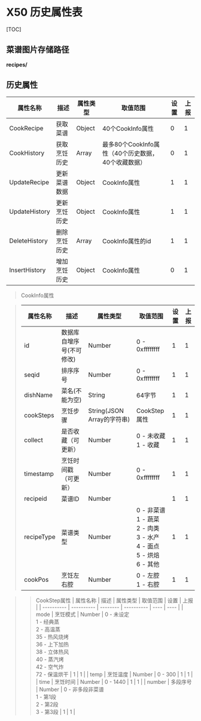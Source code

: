 # X50 历史属性表

[TOC]
## 菜谱图片存储路径
**recipes/**
## 历史属性
| 属性名称      | 描述         | 属性类型 | 取值范围                                            | 设置 | 上报 |
| ------------- | ------------ | -------- | --------------------------------------------------- | ---- | ---- |
| CookRecipe    | 获取菜谱     | Object    | 40个CookInfo属性                              | 0    | 1    |
| CookHistory   | 获取烹饪历史 | Array    | 最多80个CookInfo属性（40个历史数据，40个收藏数据） | 0    | 1    |
| UpdateRecipe  | 更新菜谱数据 | Object   | CookInfo属性                                        | 1    | 1    |
| UpdateHistory | 更新烹饪历史 | Object   | CookInfo属性                                        | 1    | 1    |
| DeleteHistory | 删除烹饪历史 | Array   | CookInfo属性的id                                    | 1    | 1   |
| InsertHistory | 增加烹饪历史 | Object   | CookInfo属性                                        | 0   | 1   |
>CookInfo属性

>| 属性名称  | 描述                     | 属性类型                   | 取值范围                       | 设置 | 上报 |
>| --------- | ------------------------ | -------------------------- | ------------------------------ | ---- | ---- |
>| id        | 数据库自增序号(不可修改) | Number                     | 0 - 0xffffffff                 | 1    | 1    |
>| seqid     | 排序序号                 | Number                     | 0 - 0xffffffff                 | 1    | 1    |
>| dishName  | 菜名(不能为空)           | String                     | 64字节                         | 1    | 1    |
>| cookSteps | 烹饪步骤                 | String(JSON Array的字符串) | CookStep属性                   | 1    | 1    |
>| collect   | 是否收藏（可更新）       | Number                     | 0 - 未收藏<br/>1 - 收藏               | 1    | 1    |
>| timestamp | 烹饪时间戳（可更新）     | Number                     | 0 - 0xffffffff                 | 1    | 1    |
>| recipeid  | 菜谱ID  | Number                    |  |  1    |    1  |
>| recipeType  | 菜谱类型  | Number          | 0 - 非菜谱<br/>1 - 蔬菜<br/>2 - 肉类<br/>3 - 水产<br/>4 - 面点<br/>5 - 烘焙<br/>6 - 其他 | 1    | 1    |
>| cookPos   | 烹饪左右腔 | Number   | 0 - 左腔<br>1 - 右腔 | 1    | 1    |

>>CookStep属性
>>| 属性名称   | 描述       | 属性类型 | 取值范围   | 设置 | 上报 |
>>| ---------- | ---------- | -------- | ---------- | ---- | ---- |
>>| mode | 烹饪模式 | Number   | 0 - 未设定<br/>1 - 经典蒸<br/>2 - 高温蒸<br/>35 - 热风烧烤<br/>36 - 上下加热<br/>38 - 立体热风<br/>40 - 蒸汽烤<br/>42 - 空气炸<br/>72 - 保温烘干 | 1    | 1    |
>>| temp | 烹饪温度   | Number | 0 - 300 | 1    | 1    |
>>| time | 烹饪时间 | Number | 0 - 1440 | 1    | 1    |
>>| number | 多段序号 | Number | 0 - 非多段非菜谱<br/>1 - 第1段<br/>2 - 第2段<br/>3 - 第3段 | 1    | 1    |